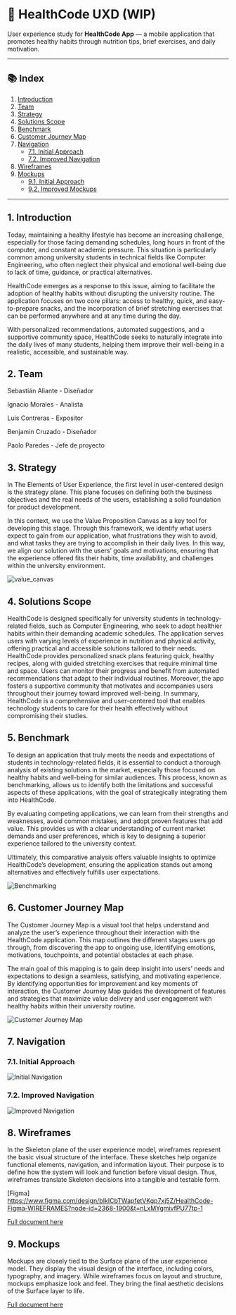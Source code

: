 # 💚  HealthCode UXD (WIP)

User experience study for **HealthCode App** — a mobile application that promotes healthy habits through nutrition tips, brief exercises, and daily motivation.

---

## 📚 Index

1. [Introduction](#1-introduction)
2. [Team](#2-team)
3. [Strategy](#3-strategy)
4. [Solutions Scope](#4-solutions-scope)
5. [Benchmark](#5-benchmark)
6. [Customer Journey Map](#6-customer-journey-map)
7. [Navigation](#7-navigation)
   - [7.1. Initial Approach](#71-initial-approach)
   - [7.2. Improved Navigation](#72-improved-navigation)
8. [Wireframes](#8-wireframes)
9. [Mockups](#9-mockups)
   - [9.1. Initial Approach](#91-initial-approach)
   - [9.2. Improved Mockups](#92-improved-mockups)

---

## 1. Introduction

Today, maintaining a healthy lifestyle has become an increasing challenge, especially for those facing demanding schedules, long hours in front of the computer, and constant academic pressure. This situation is particularly common among university students in technical fields like Computer Engineering, who often neglect their physical and emotional well-being due to lack of time, guidance, or practical alternatives.

HealthCode emerges as a response to this issue, aiming to facilitate the adoption of healthy habits without disrupting the university routine. The application focuses on two core pillars: access to healthy, quick, and easy-to-prepare snacks, and the incorporation of brief stretching exercises that can be performed anywhere and at any time during the day.

With personalized recommendations, automated suggestions, and a supportive community space, HealthCode seeks to naturally integrate into the daily lives of many students, helping them improve their well-being in a realistic, accessible, and sustainable way.

## 2. Team

Sebastián Aliante - Diseñador 

Ignacio Morales - Analista

Luis Contreras - Expositor

Benjamin Cruzado - Diseñador

Paolo Paredes - Jefe de proyecto


## 3. Strategy

In The Elements of User Experience, the first level in user-centered design is the strategy plane. This plane focuses on defining both the business objectives and the real needs of the users, establishing a solid foundation for product development.

In this context, we use the Value Proposition Canvas as a key tool for developing this stage. Through this framework, we identify what users expect to gain from our application, what frustrations they wish to avoid, and what tasks they are trying to accomplish in their daily lives. In this way, we align our solution with the users’ goals and motivations, ensuring that the experience offered fits their habits, time availability, and challenges within the university environment.

![value_canvas](./Value.png)

## 4. Solutions Scope

HealthCode is designed specifically for university students in technology-related fields, such as Computer Engineering, who seek to adopt healthier habits within their demanding academic schedules. The application serves users with varying levels of experience in nutrition and physical activity, offering practical and accessible solutions tailored to their needs. HealthCode provides personalized snack plans featuring quick, healthy recipes, along with guided stretching exercises that require minimal time and space. Users can monitor their progress and benefit from automated recommendations that adapt to their individual routines. Moreover, the app fosters a supportive community that motivates and accompanies users throughout their journey toward improved well-being. In summary, HealthCode is a comprehensive and user-centered tool that enables technology students to care for their health effectively without compromising their studies.



## 5. Benchmark

To design an application that truly meets the needs and expectations of students in technology-related fields, it is essential to conduct a thorough analysis of existing solutions in the market, especially those focused on healthy habits and well-being for similar audiences. This process, known as benchmarking, allows us to identify both the limitations and successful aspects of these applications, with the goal of strategically integrating them into HealthCode.

By evaluating competing applications, we can learn from their strengths and weaknesses, avoid common mistakes, and adopt proven features that add value. This provides us with a clear understanding of current market demands and user preferences, which is key to designing a superior experience tailored to the university context.

Ultimately, this comparative analysis offers valuable insights to optimize HealthCode’s development, ensuring the application stands out among alternatives and effectively fulfills user expectations.

![Benchmarking](./Berchmarking.png)

## 6. Customer Journey Map
The Customer Journey Map is a visual tool that helps understand and analyze the user’s experience throughout their interaction with the HealthCode application. This map outlines the different stages users go through, from discovering the app to ongoing use, identifying emotions, motivations, touchpoints, and potential obstacles at each phase.

The main goal of this mapping is to gain deep insight into users’ needs and expectations to design a seamless, satisfying, and motivating experience. By identifying opportunities for improvement and key moments of interaction, the Customer Journey Map guides the development of features and strategies that maximize value delivery and user engagement with healthy habits within their university routine.

![Customer Journey Map](./JourneyMap.png)

## 7. Navigation

### 7.1. Initial Approach

![Initial Navigation](./PrimeraVision.png)

### 7.2. Improved Navigation

![Improved Navigation](./SiteMap.png)

## 8. Wireframes
In the Skeleton plane of the user experience model, wireframes represent the basic visual structure of the interface. These sketches help organize functional elements, navigation, and information layout. Their purpose is to define how the system will look and function before visual design. Thus, wireframes translate Skeleton decisions into a tangible and testable form.

[Figma] https://www.figma.com/design/bIkICbTWapfetVKgp7xj5Z/HealthCode-Figma-WIREFRAMES?node-id=2368-1900&t=nLxMYgmivfPU77tp-1

[Full document here](Deliverables/HealthCode_Figma_WIREFRAMES.pdf)

## 9. Mockups
Mockups are closely tied to the Surface plane of the user experience model. They display the visual design of the interface, including colors, typography, and imagery. While wireframes focus on layout and structure, mockups emphasize look and feel. They bring the final aesthetic decisions of the Surface layer to life.

[Full document here](Deliverables/HealthCode-Figma-HD.pdf)

